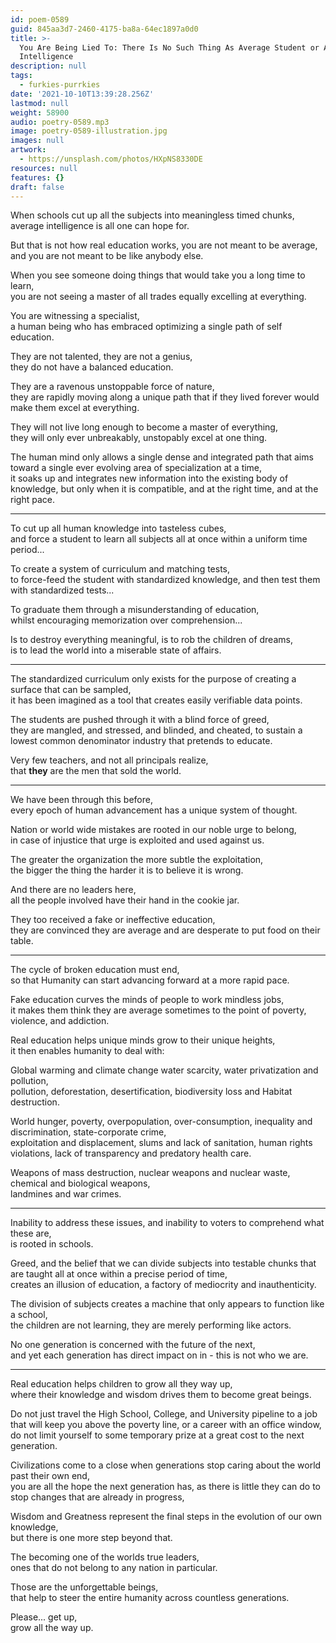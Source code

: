 ```yaml
---
id: poem-0589
guid: 845aa3d7-2460-4175-ba8a-64ec1897a0d0
title: >-
  You Are Being Lied To: There Is No Such Thing As Average Student or Average
  Intelligence
description: null
tags:
  - furkies-purrkies
date: '2021-10-10T13:39:28.256Z'
lastmod: null
weight: 58900
audio: poetry-0589.mp3
image: poetry-0589-illustration.jpg
images: null
artwork:
  - https://unsplash.com/photos/HXpNS8330DE
resources: null
features: {}
draft: false
---
```


When schools cut up all the subjects into meaningless timed chunks,\
average intelligence is all one can hope for.

But that is not how real education works, you are not meant to be average,\
and you are not meant to be like anybody else.

When you see someone doing things that would take you a long time to learn,\
you are not seeing a master of all trades equally excelling at everything.

You are witnessing a specialist,\
a human being who has embraced optimizing a single path of self education.

They are not talented, they are not a genius,\
they do not have a balanced education.

They are a ravenous unstoppable force of nature,\
they are rapidly moving along a unique path that if they lived forever would make them excel at everything.

They will not live long enough to become a master of everything,\
they will only ever unbreakably, unstopably excel at one thing.

The human mind only allows a single dense and integrated path that aims toward a single ever evolving area of specialization at a time,\
it soaks up and integrates new information into the existing body of knowledge, but only when it is compatible, and at the right time, and at the right pace.

---

To cut up all human knowledge into tasteless cubes,\
and force a student to learn all subjects all at once within a uniform time period...

To create a system of curriculum and matching tests,\
to force-feed the student with standardized knowledge, and then test them with standardized tests...

To graduate them through a misunderstanding of education,\
whilst encouraging memorization over comprehension...

Is to destroy everything meaningful, is to rob the children of dreams,\
is to lead the world into a miserable state of affairs.

---

The standardized curriculum only exists for the purpose of creating a surface that can be sampled,\
it has been imagined as a tool that creates easily verifiable data points.

The students are pushed through it with a blind force of greed,\
they are mangled, and stressed, and blinded, and cheated, to sustain a lowest common denominator industry that pretends to educate.

Very few teachers, and not all principals realize,\
that **they** are the men that sold the world.

---

We have been through this before,\
every epoch of human advancement has a unique system of thought.

Nation or world wide mistakes are rooted in our noble urge to belong,\
in case of injustice that urge is exploited and used against us.

The greater the organization the more subtle the exploitation,\
the bigger the thing the harder it is to believe it is wrong.

And there are no leaders here,\
all the people involved have their hand in the cookie jar.

They too received a fake or ineffective education,\
they are convinced they are average and are desperate to put food on their table.

---

The cycle of broken education must end,\
so that Humanity can start advancing forward at a more rapid pace.

Fake education curves the minds of people to work mindless jobs,\
it makes them think they are average sometimes to the point of poverty, violence, and addiction.

Real education helps unique minds grow to their unique heights,\
it then enables humanity to deal with:

Global warming and climate change water scarcity, water privatization and pollution,\
pollution, deforestation, desertification, biodiversity loss and Habitat destruction.

World hunger, poverty, overpopulation, over-consumption, inequality and discrimination, state-corporate crime,\
exploitation and displacement, slums and lack of sanitation, human rights violations, lack of transparency and predatory health care.

Weapons of mass destruction, nuclear weapons and nuclear waste, chemical and biological weapons,\
landmines and war crimes.

---

Inability to address these issues, and inability to voters to comprehend what these are,\
is rooted in schools.

Greed, and the belief that we can divide subjects into testable chunks that are taught all at once within a precise period of time,\
creates an illusion of education, a factory of mediocrity and inauthenticity.

The division of subjects creates a machine that only appears to function like a school,\
the children are not learning, they are merely performing like actors.

No one generation is concerned with the future of the next,\
and yet each generation has direct impact on in - this is not who we are.

---

Real education helps children to grow all they way up,\
where their knowledge and wisdom drives them to become great beings.

Do not just travel the High School, College, and University pipeline to a job that will keep you above the poverty line, or a career with an office window,\
do not limit yourself to some temporary prize at a great cost to the next generation.

Civilizations come to a close when generations stop caring about the world past their own end,\
you are all the hope the next generation has, as there is little they can do to stop changes that are already in progress,

Wisdom and Greatness represent the final steps in the evolution of our own knowledge,\
but there is one more step beyond that.

The becoming one of the worlds true leaders,\
ones that do not belong to any nation in particular.

Those are the unforgettable beings,\
that help to steer the entire humanity across countless generations.

Please... get up,\
grow all the way up.
